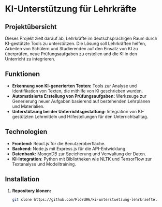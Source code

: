 # KI-Unterstützung für Lehrkräfte

## Projektübersicht

Dieses Projekt zielt darauf ab, Lehrkräfte im deutschsprachigen Raum durch KI-gestützte Tools zu unterstützen. Die Lösung soll Lehrkräften helfen, Arbeiten von Schülern und Studierenden auf den Einsatz von KI zu überprüfen, neue Prüfungsaufgaben zu erstellen und die KI in den Unterricht zu integrieren.

## Funktionen

- **Erkennung von KI-generierten Texten:** Tools zur Analyse und Identifikation von Texten, die mithilfe von KI geschrieben wurden.
- **Automatisierte Erstellung von Prüfungsaufgaben:** Werkzeuge zur Generierung neuer Aufgaben basierend auf bestehenden Lehrplänen und Materialien.
- **Unterstützung bei der Unterrichtsgestaltung:** Integration von KI-gestützten Lehrmitteln und Hilfestellungen für den Unterrichtsalltag.

## Technologien

- **Frontend:** React.js für die Benutzeroberfläche.
- **Backend:** Node.js mit Express.js für die API-Entwicklung.
- **Datenbank:** MongoDB zur Speicherung und Verwaltung der Daten.
- **KI-Integration:** Python mit Bibliotheken wie NLTK und TensorFlow zur Textanalyse und Modelltraining.

## Installation

1. **Repository klonen:**
   ```bash
   git clone https://github.com/Flord96/ki-unterstuetzung-lehrkraefte.git
